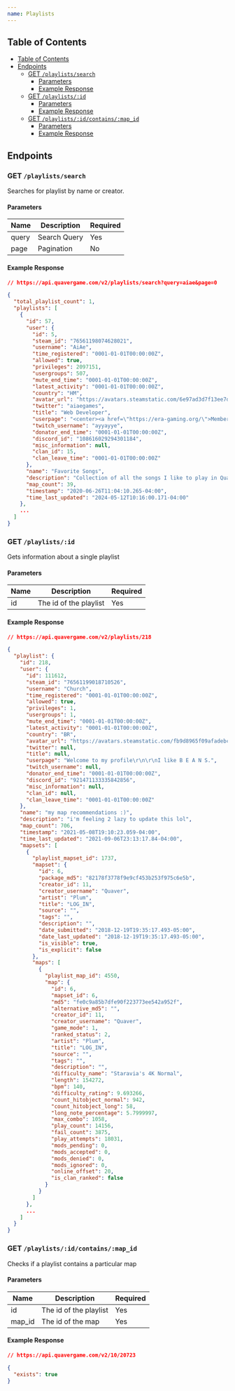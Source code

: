```yaml
---
name: Playlists
---
```


## Table of Contents

- [Table of Contents](#table-of-contents)
- [Endpoints](#endpoints)
    - [GET `/playlists/search`](#get-%2Fplaylists%2Fsearch)
        - [Parameters](#parameters)
        - [Example Response](#example-response)
  - [GET `/playlists/:id`](#get-%2Fplaylists%2F%3Aid)
      - [Parameters](#parameters-1)
      - [Example Response](#example-response-1)
  - [GET `/playlists/:id/contains/:map_id`](#get-%2Fplaylists%2F%3Aid%2Fcontains%2F%3Amap_id)
      - [Parameters](#parameters-2)
      - [Example Response](#example-response-2)

## Endpoints

### GET `/playlists/search`

Searches for playlist by name or creator.

#### Parameters

| Name  | Description  | Required |
|-------|--------------|----------|
| query | Search Query | Yes      |
| page  | Pagination   | No       |

#### Example Response

```json
// https://api.quavergame.com/v2/playlists/search?query=aiae&page=0

{
  "total_playlist_count": 1,
  "playlists": [
    {
      "id": 57,
      "user": {
        "id": 5,
        "steam_id": "76561198074628021",
        "username": "AiAe",
        "time_registered": "0001-01-01T00:00:00Z",
        "allowed": true,
        "privileges": 2097151,
        "usergroups": 507,
        "mute_end_time": "0001-01-01T00:00:00Z",
        "latest_activity": "0001-01-01T00:00:00Z",
        "country": "HM",
        "avatar_url": "https://avatars.steamstatic.com/6e97ad3d7f13ee7d401b3c3c9624c5b8e3bf0b15_full.jpg",
        "twitter": "aiaegames",
        "title": "Web Developer",
        "userpage": "<center><a href=\"https://era-gaming.org/\">Member of Rhythm Game Team ERA</a></center>\r\n\r\n<center>\r\n<a href=\"https://www.youtube.com/watch?v=C4UEmMBMt0I\">Best QOT Moment</a>\r\n</center>",
        "twitch_username": "ayyayye",
        "donator_end_time": "0001-01-01T00:00:00Z",
        "discord_id": "108616029294301184",
        "misc_information": null,
        "clan_id": 15,
        "clan_leave_time": "0001-01-01T00:00:00Z"
      },
      "name": "Favorite Songs",
      "description": "Collection of all the songs I like to play in Quaver!",
      "map_count": 39,
      "timestamp": "2020-06-26T11:04:10.265-04:00",
      "time_last_updated": "2024-05-12T10:16:00.171-04:00"
    },
    ...
  ]
}
```

### GET `/playlists/:id`

Gets information about a single playlist

#### Parameters

| Name | Description            | Required |
|------|------------------------|----------|
| id   | The id of the playlist | Yes      |

#### Example Response

```json
// https://api.quavergame.com/v2/playlists/218

{
  "playlist": {
    "id": 218,
    "user": {
      "id": 111612,
      "steam_id": "76561199018710526",
      "username": "Church",
      "time_registered": "0001-01-01T00:00:00Z",
      "allowed": true,
      "privileges": 1,
      "usergroups": 1,
      "mute_end_time": "0001-01-01T00:00:00Z",
      "latest_activity": "0001-01-01T00:00:00Z",
      "country": "BR",
      "avatar_url": "https://avatars.steamstatic.com/fb9d8965f09afadebc2f769d352484bc2ebde671_full.jpg",
      "twitter": null,
      "title": null,
      "userpage": "Welcome to my profile\r\n\r\nI like B E A N S.",
      "twitch_username": null,
      "donator_end_time": "0001-01-01T00:00:00Z",
      "discord_id": "921471133335842856",
      "misc_information": null,
      "clan_id": null,
      "clan_leave_time": "0001-01-01T00:00:00Z"
    },
    "name": "my map recommendations :)",
    "description": "i'm feeling 2 lazy to update this lol",
    "map_count": 706,
    "timestamp": "2021-05-08T19:10:23.059-04:00",
    "time_last_updated": "2021-09-06T23:13:17.84-04:00",
    "mapsets": [
      {
        "playlist_mapset_id": 1737,
        "mapset": {
          "id": 6,
          "package_md5": "82178f3778f9e9cf453b253f975c6e5b",
          "creator_id": 11,
          "creator_username": "Quaver",
          "artist": "Plum",
          "title": "LOG_IN",
          "source": "",
          "tags": "",
          "description": "",
          "date_submitted": "2018-12-19T19:35:17.493-05:00",
          "date_last_updated": "2018-12-19T19:35:17.493-05:00",
          "is_visible": true,
          "is_explicit": false
        },
        "maps": [
          {
            "playlist_map_id": 4550,
            "map": {
              "id": 6,
              "mapset_id": 6,
              "md5": "fe0c9a85b7dfe90f223773ee542a952f",
              "alternative_md5": "",
              "creator_id": 11,
              "creator_username": "Quaver",
              "game_mode": 1,
              "ranked_status": 2,
              "artist": "Plum",
              "title": "LOG_IN",
              "source": "",
              "tags": "",
              "description": "",
              "difficulty_name": "Staravia's 4K Normal",
              "length": 154272,
              "bpm": 140,
              "difficulty_rating": 9.693266,
              "count_hitobject_normal": 942,
              "count_hitobject_long": 58,
              "long_note_percentage": 5.7999997,
              "max_combo": 1058,
              "play_count": 14156,
              "fail_count": 3875,
              "play_attempts": 18031,
              "mods_pending": 0,
              "mods_accepted": 0,
              "mods_denied": 0,
              "mods_ignored": 0,
              "online_offset": 20,
              "is_clan_ranked": false
            }
          }
        ]
      },
      ...
    ]
  }
}
```

### GET `/playlists/:id/contains/:map_id`

Checks if a playlist contains a particular map

#### Parameters

| Name   | Description            | Required |
|--------|------------------------|----------|
| id     | The id of the playlist | Yes      |
| map_id | The id of the map      | Yes      |

#### Example Response

```json
// https://api.quavergame.com/v2/10/20723

{
  "exists": true
}
```